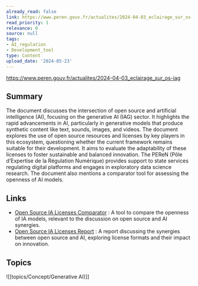 ```yaml
---
already_read: false
link: https://www.peren.gouv.fr/actualites/2024-04-03_eclairage_sur_os-iag
read_priority: 1
relevance: 0
source: null
tags:
- AI_regulation
- Development_tool
type: Content
upload_date: '2024-05-23'
---
```


https://www.peren.gouv.fr/actualites/2024-04-03_eclairage_sur_os-iag
## Summary

The document discusses the intersection of open source and artificial intelligence (AI), focusing on the generative AI (IAG) sector. It highlights the rapid advancements in AI, particularly in generative models that produce synthetic content like text, sounds, images, and videos. The document explores the use of open source resources and licenses by key players in this ecosystem, questioning whether the current framework remains suitable for their development. It aims to evaluate the adaptability of these licenses to foster sustainable and balanced innovation. The PEReN (Pôle d’Expertise de la Régulation Numérique) provides support to state services regulating digital platforms and engages in exploratory data science research. The document also mentions a comparator tool for assessing the openness of AI models.
## Links

- [Open Source IA Licenses Comparator](https://www.peren.gouv.fr/compare-os-iag/) : A tool to compare the openness of IA models, relevant to the discussion on open source and AI synergies.
- [Open Source IA Licenses Report](https://www.peren.gouv.fr/rapports/2024-04-03_Eclairage%20sur_OpenSource-IAG_FR.pdf) : A report discussing the synergies between open source and AI, exploring license formats and their impact on innovation.

## Topics

![[topics/Concept/Generative AI)]]